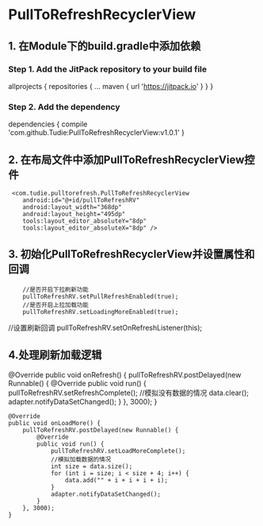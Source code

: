 # PullToRefreshRecyclerView

## 1. 在Module下的build.gradle中添加依赖
### Step 1. Add the JitPack repository to your build file
allprojects {
		repositories {
			...
			maven { url 'https://jitpack.io' }
		}
	}
### Step 2. Add the dependency
dependencies {
	        compile 'com.github.Tudie:PullToRefreshRecyclerView:v1.0.1'
	}

## 2. 在布局文件中添加PullToRefreshRecyclerView控件
     <com.tudie.pulltorefresh.PullToRefreshRecyclerView
        android:id="@+id/pullToRefreshRV"
        android:layout_width="368dp"
        android:layout_height="495dp"
        tools:layout_editor_absoluteY="8dp"
        tools:layout_editor_absoluteX="8dp" />

## 3. 初始化PullToRefreshRecyclerView并设置属性和回调

        //是否开启下拉刷新功能
        pullToRefreshRV.setPullRefreshEnabled(true);
        //是否开启上拉加载功能
        pullToRefreshRV.setLoadingMoreEnabled(true);
   //设置刷新回调
     pullToRefreshRV.setOnRefreshListener(this);

## 4.处理刷新加载逻辑
 @Override
    public void onRefresh() {
        pullToRefreshRV.postDelayed(new Runnable() {
            @Override
            public void run() {
                pullToRefreshRV.setRefreshComplete();
                //模拟没有数据的情况
                data.clear();
                adapter.notifyDataSetChanged();
            }
        }, 3000);
    }

    @Override
    public void onLoadMore() {
        pullToRefreshRV.postDelayed(new Runnable() {
            @Override
            public void run() {
                pullToRefreshRV.setLoadMoreComplete();
                //模拟加载数据的情况
                int size = data.size();
                for (int i = size; i < size + 4; i++) {
                    data.add("" + i + i + i + i);
                }
                adapter.notifyDataSetChanged();
            }
        }, 3000);
    }